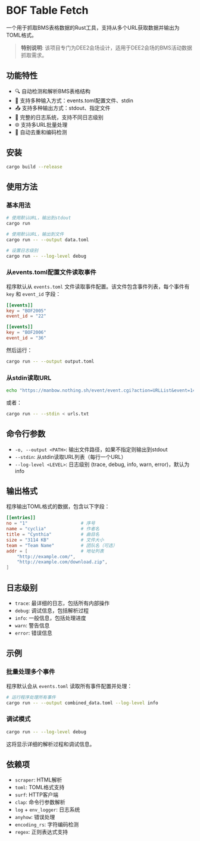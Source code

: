 # BOF Table Fetch

一个用于抓取BMS表格数据的Rust工具，支持从多个URL获取数据并输出为TOML格式。

> **特别说明**: 该项目专门为DEE2会场设计，适用于DEE2会场的BMS活动数据抓取需求。

## 功能特性

- 🔍 自动检测和解析BMS表格结构
- 📝 支持多种输入方式：events.toml配置文件、stdin
- 📤 支持多种输出方式：stdout、指定文件
- 🐛 完整的日志系统，支持不同日志级别
- 🌐 支持多URL批量处理
- 🔄 自动去重和编码检测

## 安装

```bash
cargo build --release
```

## 使用方法

### 基本用法

```bash
# 使用默认URL，输出到stdout
cargo run

# 使用默认URL，输出到文件
cargo run -- --output data.toml

# 设置日志级别
cargo run -- --log-level debug
```

### 从events.toml配置文件读取事件

程序默认从 `events.toml` 文件读取事件配置。该文件包含事件列表，每个事件有 `key` 和 `event_id` 字段：

```toml
[[events]]
key = "BOF2005"
event_id = "22"

[[events]]
key = "BOF2006"
event_id = "36"
```

然后运行：

```bash
cargo run -- --output output.toml
```

### 从stdin读取URL

```bash
echo "https://manbow.nothing.sh/event/event.cgi?action=URLList&event=14&end=999" | cargo run -- --stdin
```

或者：

```bash
cargo run -- --stdin < urls.txt
```

## 命令行参数

- `-o, --output <PATH>`: 输出文件路径，如果不指定则输出到stdout
- `--stdin`: 从stdin读取URL列表（每行一个URL）
- `--log-level <LEVEL>`: 日志级别 (trace, debug, info, warn, error)，默认为info

## 输出格式

程序输出TOML格式的数据，包含以下字段：

```toml
[[entries]]
no = "1"                    # 序号
name = "cyclia"             # 作者名
title = "Cynthia"           # 曲目名
size = "3114 KB"            # 文件大小
team = "Team Name"          # 团队名（可选）
addr = [                    # 地址列表
    "http://example.com/",
    "http://example.com/download.zip",
]
```

## 日志级别

- `trace`: 最详细的日志，包括所有内部操作
- `debug`: 调试信息，包括解析过程
- `info`: 一般信息，包括处理进度
- `warn`: 警告信息
- `error`: 错误信息

## 示例

### 批量处理多个事件

程序默认会从 `events.toml` 读取所有事件配置并处理：

```bash
# 运行程序处理所有事件
cargo run -- --output combined_data.toml --log-level info
```

### 调试模式

```bash
cargo run -- --log-level debug
```

这将显示详细的解析过程和调试信息。

## 依赖项

- `scraper`: HTML解析
- `toml`: TOML格式支持
- `surf`: HTTP客户端
- `clap`: 命令行参数解析
- `log` + `env_logger`: 日志系统
- `anyhow`: 错误处理
- `encoding_rs`: 字符编码检测
- `regex`: 正则表达式支持
